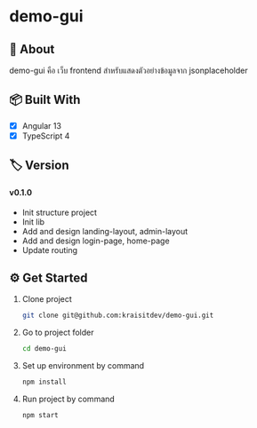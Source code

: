 # demo-gui

## 📘 About

demo-gui คือ เว็บ frontend สำหรับแสดงตัวอย่างข้อมูลจาก jsonplaceholder

## 📦 Built With

- [x] Angular 13
- [x] TypeScript 4

## 🏷 Version

#### v0.1.0

- Init structure project
- Init lib
- Add and design landing-layout, admin-layout
- Add and design login-page, home-page
- Update routing

## ⚙ Get Started

1. Clone project

   ```bash
   git clone git@github.com:kraisitdev/demo-gui.git
   ```

2. Go to project folder

   ```bash
   cd demo-gui
   ```

3. Set up environment by command

   ```bash
   npm install
   ```

4. Run project by command

   ```bash
   npm start
   ```
